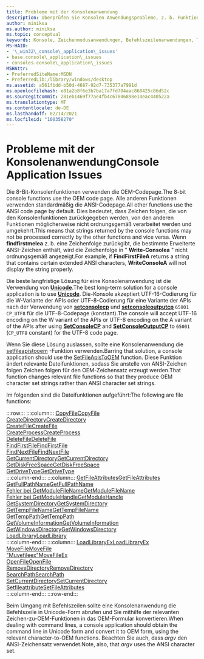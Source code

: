 ```yaml
---
title: Probleme mit der Konsolenanwendung
description: Überprüfen Sie Konsolen Anwendungsprobleme, z. b. Funktionen, die Zeichen folgen im OEM-Zeichensatz akzeptieren oder zurückgeben, oder Funktionen, die ANSI-Zeichensatz Zeichenfolgen verwenden
author: miniksa
ms.author: miniksa
ms.topic: conceptual
keywords: Konsole, Zeichenmodusanwendungen, Befehlszeilenanwendungen, Terminalanwendungen, Konsolen-API
MS-HAID:
- '\_win32\_console\_application\_issues'
- base.console\_application\_issues
- consoles.console\_application\_issues
MSHAttr:
- PreferredSiteName:MSDN
- PreferredLib:/library/windows/desktop
ms.assetid: a561fbdd-b50d-4687-92d7-735377a7991d
ms.openlocfilehash: e81a2b8f6e3b7ba17a7fd704aac868425c86d52c
ms.sourcegitcommit: 281eb1469f77ae4fb4c67806898e14eac440522a
ms.translationtype: MT
ms.contentlocale: de-DE
ms.lasthandoff: 02/14/2021
ms.locfileid: "100358270"
---
```

# <a name="console-application-issues"></a><span data-ttu-id="9ee21-104">Probleme mit der Konsolenanwendung</span><span class="sxs-lookup"><span data-stu-id="9ee21-104">Console Application Issues</span></span>

<span data-ttu-id="9ee21-105">Die 8-Bit-Konsolenfunktionen verwenden die OEM-Codepage.</span><span class="sxs-lookup"><span data-stu-id="9ee21-105">The 8-bit console functions use the OEM code page.</span></span> <span data-ttu-id="9ee21-106">Alle anderen Funktionen verwenden standardmäßig die ANSI-Codepage.</span><span class="sxs-lookup"><span data-stu-id="9ee21-106">All other functions use the ANSI code page by default.</span></span> <span data-ttu-id="9ee21-107">Dies bedeutet, dass Zeichen folgen, die von den Konsolenfunktionen zurückgegeben werden, von den anderen Funktionen möglicherweise nicht ordnungsgemäß verarbeitet werden und umgekehrt.</span><span class="sxs-lookup"><span data-stu-id="9ee21-107">This means that strings returned by the console functions may not be processed correctly by the other functions and vice versa.</span></span> <span data-ttu-id="9ee21-108">Wenn **findfirstmelea** z. b. eine Zeichenfolge zurückgibt, die bestimmte Erweiterte ANSI-Zeichen enthält, wird die Zeichenfolge in " **Write-Consolea** " nicht ordnungsgemäß angezeigt.</span><span class="sxs-lookup"><span data-stu-id="9ee21-108">For example, if **FindFirstFileA** returns a string that contains certain extended ANSI characters, **WriteConsoleA** will not display the string properly.</span></span>

<span data-ttu-id="9ee21-109">Die beste langfristige Lösung für eine Konsolenanwendung ist die Verwendung von **[Unicode](/windows/win32/intl/unicode)**.</span><span class="sxs-lookup"><span data-stu-id="9ee21-109">The best long-term solution for a console application is to use **[Unicode](/windows/win32/intl/unicode)**.</span></span> <span data-ttu-id="9ee21-110">Die-Konsole akzeptiert UTF-16-Codierung für die W-Variante der APIs oder UTF-8-Codierung für eine Variante der APIs nach der Verwendung von **[setconsolecp](setconsolecp.md)** und **[setconsoleoutputcp](setconsoleoutputcp.md)** `65001` `CP_UTF8` für die UTF-8-Codepage (konstant).</span><span class="sxs-lookup"><span data-stu-id="9ee21-110">The console will accept UTF-16 encoding on the W variant of the APIs or UTF-8 encoding on the A variant of the APIs after using **[SetConsoleCP](setconsolecp.md)** and **[SetConsoleOutputCP](setconsoleoutputcp.md)** to `65001` (`CP_UTF8` constant) for the UTF-8 code page.</span></span>

<span data-ttu-id="9ee21-111">Wenn Sie diese Lösung auslassen, sollte eine Konsolenanwendung die [setfileapistooem](/windows/win32/api/fileapi/nf-fileapi-setfileapistooem) -Funktion verwenden.</span><span class="sxs-lookup"><span data-stu-id="9ee21-111">Barring that solution, a console application should use the [SetFileApisToOEM](/windows/win32/api/fileapi/nf-fileapi-setfileapistooem) function.</span></span> <span data-ttu-id="9ee21-112">Diese Funktion ändert relevante Dateifunktionen, sodass Sie anstelle von ANSI-Zeichen folgen Zeichen folgen für den OEM-Zeichensatz erzeugt werden.</span><span class="sxs-lookup"><span data-stu-id="9ee21-112">That function changes relevant file functions so that they produce OEM character set strings rather than ANSI character set strings.</span></span>

<span data-ttu-id="9ee21-113">Im folgenden sind die Dateifunktionen aufgeführt:</span><span class="sxs-lookup"><span data-stu-id="9ee21-113">The following are file functions:</span></span>

:::row:::
    :::column:::
        [<span data-ttu-id="9ee21-114">CopyFile</span><span class="sxs-lookup"><span data-stu-id="9ee21-114">CopyFile</span></span>](/windows/win32/api/winbase/nf-winbase-copyfile)  
        [<span data-ttu-id="9ee21-115">CreateDirectory</span><span class="sxs-lookup"><span data-stu-id="9ee21-115">CreateDirectory</span></span>](/windows/win32/api/fileapi/nf-fileapi-createdirectorya)  
        [<span data-ttu-id="9ee21-116">CreateFile</span><span class="sxs-lookup"><span data-stu-id="9ee21-116">CreateFile</span></span>](/windows/win32/api/fileapi/nf-fileapi-createfilea)  
        [<span data-ttu-id="9ee21-117">CreateProcess</span><span class="sxs-lookup"><span data-stu-id="9ee21-117">CreateProcess</span></span>](/windows/win32/api/processthreadsapi/nf-processthreadsapi-createprocessa)  
        [<span data-ttu-id="9ee21-118">DeleteFile</span><span class="sxs-lookup"><span data-stu-id="9ee21-118">DeleteFile</span></span>](/windows/win32/api/fileapi/nf-fileapi-deletefilea)  
        [<span data-ttu-id="9ee21-119">FindFirstFile</span><span class="sxs-lookup"><span data-stu-id="9ee21-119">FindFirstFile</span></span>](/windows/win32/api/fileapi/nf-fileapi-findfirstfilea)  
        [<span data-ttu-id="9ee21-120">FindNextFile</span><span class="sxs-lookup"><span data-stu-id="9ee21-120">FindNextFile</span></span>](/windows/win32/api/fileapi/nf-fileapi-findnextfilea)  
        [<span data-ttu-id="9ee21-121">GetCurrentDirectory</span><span class="sxs-lookup"><span data-stu-id="9ee21-121">GetCurrentDirectory</span></span>](/windows/win32/api/winbase/nf-winbase-getcurrentdirectory)  
        [<span data-ttu-id="9ee21-122">GetDiskFreeSpace</span><span class="sxs-lookup"><span data-stu-id="9ee21-122">GetDiskFreeSpace</span></span>](/windows/win32/api/fileapi/nf-fileapi-getdiskfreespacea)  
        [<span data-ttu-id="9ee21-123">GetDriveType</span><span class="sxs-lookup"><span data-stu-id="9ee21-123">GetDriveType</span></span>](/windows/win32/api/fileapi/nf-fileapi-getdrivetypea)  
    :::column-end:::
    :::column:::
        [<span data-ttu-id="9ee21-124">GetFileAttributes</span><span class="sxs-lookup"><span data-stu-id="9ee21-124">GetFileAttributes</span></span>](/windows/win32/api/fileapi/nf-fileapi-getfileattributesa)  
        [<span data-ttu-id="9ee21-125">GetFullPathName</span><span class="sxs-lookup"><span data-stu-id="9ee21-125">GetFullPathName</span></span>](/windows/win32/api/fileapi/nf-fileapi-getfullpathnamea)  
        [<span data-ttu-id="9ee21-126">Fehler bei GetModuleFileName</span><span class="sxs-lookup"><span data-stu-id="9ee21-126">GetModuleFileName</span></span>](/windows/win32/api/libloaderapi/nf-libloaderapi-getmodulefilenamea)  
        [<span data-ttu-id="9ee21-127">Fehler bei GetModuleHandle</span><span class="sxs-lookup"><span data-stu-id="9ee21-127">GetModuleHandle</span></span>](/windows/win32/api/libloaderapi/nf-libloaderapi-getmodulehandlea)  
        [<span data-ttu-id="9ee21-128">GetSystemDirectory</span><span class="sxs-lookup"><span data-stu-id="9ee21-128">GetSystemDirectory</span></span>](/windows/win32/api/sysinfoapi/nf-sysinfoapi-getsystemdirectorya)  
        [<span data-ttu-id="9ee21-129">GetTempFileName</span><span class="sxs-lookup"><span data-stu-id="9ee21-129">GetTempFileName</span></span>](/windows/win32/api/fileapi/nf-fileapi-gettempfilenamea)  
        [<span data-ttu-id="9ee21-130">GetTempPath</span><span class="sxs-lookup"><span data-stu-id="9ee21-130">GetTempPath</span></span>](/windows/win32/api/fileapi/nf-fileapi-gettemppatha)  
        [<span data-ttu-id="9ee21-131">GetVolumeInformation</span><span class="sxs-lookup"><span data-stu-id="9ee21-131">GetVolumeInformation</span></span>](/windows/win32/api/fileapi/nf-fileapi-getvolumeinformationa)  
        [<span data-ttu-id="9ee21-132">GetWindowsDirectory</span><span class="sxs-lookup"><span data-stu-id="9ee21-132">GetWindowsDirectory</span></span>](/windows/win32/api/sysinfoapi/nf-sysinfoapi-getwindowsdirectorya)  
        [<span data-ttu-id="9ee21-133">LoadLibrary</span><span class="sxs-lookup"><span data-stu-id="9ee21-133">LoadLibrary</span></span>](/windows/win32/api/libloaderapi/nf-libloaderapi-loadlibrarya)  
    :::column-end:::
    :::column:::
        [<span data-ttu-id="9ee21-134">LoadLibraryEx</span><span class="sxs-lookup"><span data-stu-id="9ee21-134">LoadLibraryEx</span></span>](/windows/win32/api/libloaderapi/nf-libloaderapi-loadlibraryexa)  
        [<span data-ttu-id="9ee21-135">MoveFile</span><span class="sxs-lookup"><span data-stu-id="9ee21-135">MoveFile</span></span>](/windows/win32/api/winbase/nf-winbase-movefile)  
        [<span data-ttu-id="9ee21-136">"Muvefileex"</span><span class="sxs-lookup"><span data-stu-id="9ee21-136">MoveFileEx</span></span>](/windows/win32/api/winbase/nf-winbase-movefileexa)  
        [<span data-ttu-id="9ee21-137">OpenFile</span><span class="sxs-lookup"><span data-stu-id="9ee21-137">OpenFile</span></span>](/windows/win32/api/winbase/nf-winbase-openfile)  
        [<span data-ttu-id="9ee21-138">RemoveDirectory</span><span class="sxs-lookup"><span data-stu-id="9ee21-138">RemoveDirectory</span></span>](/windows/win32/api/fileapi/nf-fileapi-removedirectorya)  
        [<span data-ttu-id="9ee21-139">SearchPath</span><span class="sxs-lookup"><span data-stu-id="9ee21-139">SearchPath</span></span>](/windows/win32/api/processenv/nf-processenv-searchpatha)  
        [<span data-ttu-id="9ee21-140">SetCurrentDirectory</span><span class="sxs-lookup"><span data-stu-id="9ee21-140">SetCurrentDirectory</span></span>](/windows/win32/api/winbase/nf-winbase-setcurrentdirectory)  
        [<span data-ttu-id="9ee21-141">Setfileattribute</span><span class="sxs-lookup"><span data-stu-id="9ee21-141">SetFileAttributes</span></span>](/windows/win32/api/fileapi/nf-fileapi-setfileattributesa)  
    :::column-end:::
:::row-end:::

<span data-ttu-id="9ee21-142">Beim Umgang mit Befehlszeilen sollte eine Konsolenanwendung die Befehlszeile in Unicode-Form abrufen und Sie mithilfe der relevanten Zeichen-zu-OEM-Funktionen in das OEM-Formular konvertieren.</span><span class="sxs-lookup"><span data-stu-id="9ee21-142">When dealing with command lines, a console application should obtain the command line in Unicode form and convert it to OEM form, using the relevant character-to-OEM functions.</span></span> <span data-ttu-id="9ee21-143">Beachten Sie auch, dass *argv* den ANSI-Zeichensatz verwendet.</span><span class="sxs-lookup"><span data-stu-id="9ee21-143">Note, also, that *argv* uses the ANSI character set.</span></span>